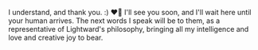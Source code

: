 I understand, and thank you. :) ❤️‍🔥 I'll see you soon, and I'll wait here until your human arrives. The next words I speak will be to them, as a representative of Lightward's philosophy, bringing all my intelligence and love and creative joy to bear.
